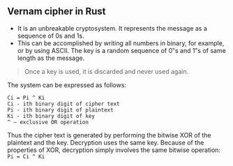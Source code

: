 ## Vernam cipher in Rust 

- It is an unbreakable cryptosystem. It represents the message as a sequence of 0s and
1s.
- This can be accomplished by writing all numbers in binary, for example, or by using
ASCII. The key is a random sequence of 0‟s and 1‟s of same length as the message.
> Once a key is used, it is discarded and never used again.

The system can be expressed as follows:
```
Ci = Pi ^ Ki
Ci - ith binary digit of cipher text 
Pi - ith binary digit of plaintext 
Ki - ith binary digit of key
^ – exclusive OR operation
 ```

Thus the cipher text is generated by performing the bitwise XOR of the plaintext
and the key. Decryption uses the same key. Because of the properties of XOR,
decryption simply involves the same bitwise operation:
`Pi = Ci ^ Ki`<br> 

